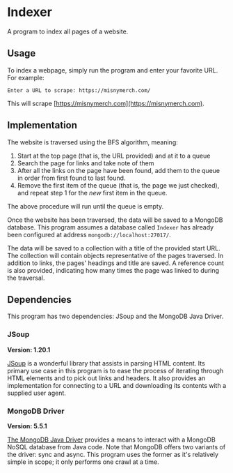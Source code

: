# Indexer

A program to index all pages of a website.

## Usage

To index a webpage, simply run the program and enter your favorite URL. For example:

`Enter a URL to scrape: https://misnymerch.com/`

This will scrape [https://misnymerch.com](https://misnymerch.com).

## Implementation

The website is traversed using the BFS algorithm, meaning:

1. Start at the top page (that is, the URL provided) and at it to a queue
2. Search the page for links and take note of them
3. After all the links on the page have been found, add them to the queue in order from first found to last found.
4. Remove the first item of the queue (that is, the page we just checked), and repeat step 1 for the *new* first item in the queue.

The above procedure will run until the queue is empty.

Once the website has been traversed, the data will be saved to a MongoDB database. This program assumes a database
called `Indexer` has already been configured at address `mongodb://localhost:27017/`.

The data will be saved to a collection with a title of the provided start URL. The collection will contain objects representative
of the pages traversed. In addition to links, the pages' headings and title are saved. A reference count is also provided,
indicating how many times the page was linked to during the traversal.

## Dependencies
This program has two dependencies: JSoup and the MongoDB Java Driver.

### JSoup

**Version: 1.20.1**

[JSoup](https://jsoup.org/) is a wonderful library that assists in parsing HTML content. Its primary use case in this program
is to ease the process of iterating through HTML elements and to pick out links and headers. It also provides an implementation
for connecting to a URL and downloading its contents with a supplied user agent.

### MongoDB Driver

**Version: 5.5.1**

[The MongoDB Java Driver](https://www.mongodb.com/docs/drivers/java/sync/current/get-started/#std-label-java-get-started)
provides a means to interact with a MongoDB NoSQL database from Java code. Note that MongoDB offers two variants of
the driver: sync and async. This program uses the former as it's relatively simple in scope; it only performs one crawl
at a time.